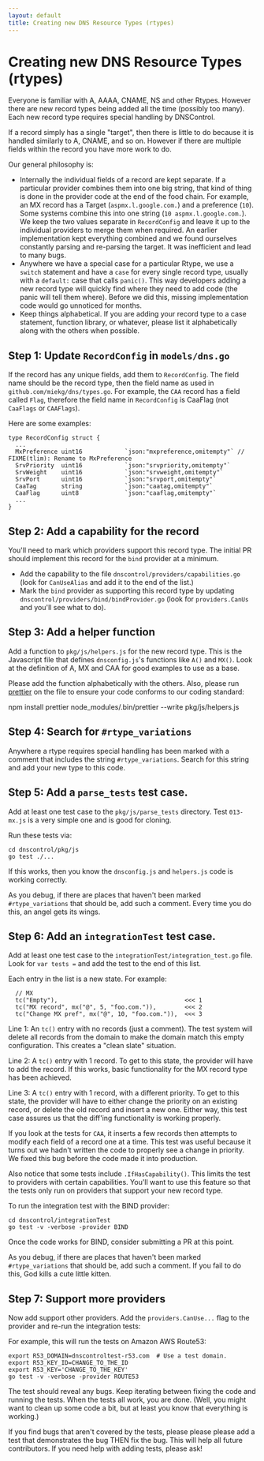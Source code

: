 ```yaml
---
layout: default
title: Creating new DNS Resource Types (rtypes)
---
```


# Creating new DNS Resource Types (rtypes)

Everyone is familiar with A, AAAA, CNAME, NS and other Rtypes.
However there are new record types being added all the time (possibly
too many).  Each new record type requires special handling by
DNSControl.

If a record simply has a single "target", then there is little to
do because it is handled similarly to A, CNAME, and so on.  However
if there are multiple fields within the record you have more work
to do.

Our general philosophy is:

* Internally the individual fields of a record are kept separate. If a particular provider combines them into one big string, that kind of thing is done in the provider code at the end of the food chain.  For example, an MX record has a Target (`aspmx.l.google.com.`) and a preference (`10`).  Some systems combine this into one string (`10 aspmx.l.google.com.`).  We keep the two values separate in `RecordConfig` and leave it up to the individual providers to merge them when required. An earlier implementation kept everything combined and we found ourselves constantly parsing and re-parsing the target. It was inefficient and lead to many bugs.
* Anywhere we have a special case for a particular Rtype, we use a `switch` statement and have a `case` for every single record type, usually with a `default:` case that calls `panic()`. This way developers adding a new record type will quickly find where they need to add code (the panic will tell them where).  Before we did this, missing implementation code would go unnoticed for months.
* Keep things alphabetical. If you are adding your record type to a case statement, function library, or whatever, please list it alphabetically along with the others when possible.

## Step 1: Update `RecordConfig` in `models/dns.go`

If the record has any unique fields, add them to `RecordConfig`.
The field name should be the record type, then the field name as
used in `github.com/miekg/dns/types.go`. For example, the `CAA`
record has a field called `Flag`, therefore the field name in
`RecordConfig` is CaaFlag (not `CaaFlags` or `CAAFlags`).

Here are some examples:

```
type RecordConfig struct {
  ...
  MxPreference uint16            `json:"mxpreference,omitempty"` // FIXME(tlim): Rename to MxPreference
  SrvPriority  uint16            `json:"srvpriority,omitempty"`
  SrvWeight    uint16            `json:"srvweight,omitempty"`
  SrvPort      uint16            `json:"srvport,omitempty"`
  CaaTag       string            `json:"caatag,omitempty"`
  CaaFlag      uint8             `json:"caaflag,omitempty"`
  ...
}
```

## Step 2: Add a capability for the record

You'll need to mark which providers support this record type.  The
initial PR should implement this record for the `bind` provider at
a minimum.

* Add the capability to the file `dnscontrol/providers/capabilities.go` (look for `CanUseAlias` and add
it to the end of the list.)
* Mark the `bind` provider as supporting this record type by updating `dnscontrol/providers/bind/bindProvider.go` (look for `providers.CanUs` and you'll see what to do).

## Step 3: Add a helper function

Add a function to `pkg/js/helpers.js` for the new record type.  This
is the Javascript file that defines `dnsconfig.js`'s functions like
`A()` and `MX()`.  Look at the definition of A, MX and CAA for good
examples to use as a base.

Please add the function alphabetically with the others. Also, please run
[prettier](https://github.com/prettier/prettier) on the file to ensure
your code conforms to our coding standard:

   npm install prettier
   node_modules/.bin/prettier --write pkg/js/helpers.js

## Step 4: Search for `#rtype_variations`

Anywhere a rtype requires special handling has been marked with a
comment that includes the string `#rtype_variations`.  Search for
this string and add your new type to this code.

## Step 5: Add a `parse_tests` test case.

Add at least one test case to the `pkg/js/parse_tests` directory.
Test `013-mx.js` is a very simple one and is good for cloning.

Run these tests via:

    cd dnscontrol/pkg/js
    go test ./...

If this works, then you know the `dnsconfig.js` and `helpers.js`
code is working correctly.

As you debug, if there are places that haven't been marked
`#rtype_variations` that should be, add such a comment.
Every time you do this, an angel gets its wings.

## Step 6: Add an `integrationTest` test case.

Add at least one test case to the `integrationTest/integration_test.go`
file. Look for `var tests =` and add the test to the end of this
list.

Each entry in the list is a new state.  For example:

```
  // MX
  tc("Empty"),                                    <<< 1
  tc("MX record", mx("@", 5, "foo.com.")),        <<< 2
  tc("Change MX pref", mx("@", 10, "foo.com.")),  <<< 3
```

Line 1: An `tc()` entry with no records (just a comment). The test
system will delete all records from the domain to make the domain
match this empty configuration. This creates a "clean slate"
situation.

Line 2: A `tc()` entry with 1 record.  To get to this state, the
provider will have to add the record. If this works, basic functionality
for the MX record type has been achieved.

Line 3: A `tc()` entry with 1 record, with a different priority.
To get to this state, the provider will have to either change the
priority on an existing record, or delete the old record and insert
a new one. Either way, this test case assures us that the diff'ing
functionality is working properly.

If you look at the tests for `CAA`, it inserts a few records then
attempts to modify each field of a record one at a time.  This test
was useful because it turns out we hadn't written the code to
properly see a change in priority. We fixed this bug before the
code made it into production.

Also notice that some tests include `.IfHasCapability()`. This
limits the test to providers with certain capabilities.  You'll
want to use this feature so that the tests only run on providers
that support your new record type.

To run the integration test with the BIND provider:

    cd dnscontrol/integrationTest
    go test -v -verbose -provider BIND

Once the code works for BIND, consider submitting a PR at this point.

As you debug, if there are places that haven't been marked
`#rtype_variations` that should be, add such a comment.
If you fail to do this, God kills a cute little kitten.

## Step 7: Support more providers

Now add support other providers.  Add the `providers.CanUse...`
flag to the provider and re-run the integration tests:

For example, this will run the tests on Amazon AWS Route53:

    export R53_DOMAIN=dnscontroltest-r53.com  # Use a test domain.
    export R53_KEY_ID=CHANGE_TO_THE_ID
    export R53_KEY='CHANGE_TO_THE_KEY'
    go test -v -verbose -provider ROUTE53

The test should reveal any bugs. Keep iterating between fixing the
code and running the tests. When the tests all work, you are done.
(Well, you might want to clean up some code a bit, but at least you
know that everything is working.)

If you find bugs that aren't covered by the tests, please please
please add a test that demonstrates the bug THEN fix the bug. This
will help all future contributors. If you need help with adding
tests, please ask!

